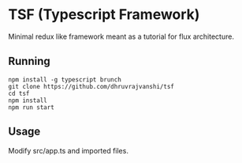 TSF (Typescript Framework)
==========================
Minimal redux like framework meant as a tutorial for flux architecture.

## Running
```
npm install -g typescript brunch
git clone https://github.com/dhruvrajvanshi/tsf
cd tsf
npm install
npm run start
```

## Usage
Modify src/app.ts and imported files.